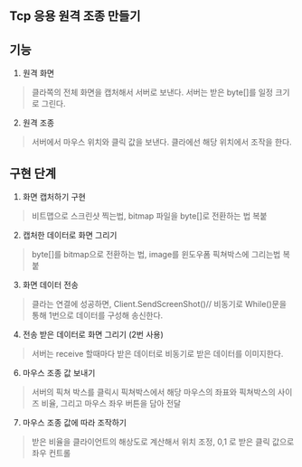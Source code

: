 ## Tcp 응용 원격 조종 만들기

기능
-
1. 원격 화면
>클라쪽의 전체 화면을 캡처해서 서버로 보낸다.
>서버는 받은 byte[]를 일정 크기로 그린다.

2. 원격 조종
>서버에서 마우스 위치와 클릭 값을 보낸다.
>클라에선 해당 위치에서 조작을 한다.

구현 단계
-
1. 화면 캡처하기 구현
>  비트맵으로 스크린샷 찍는법, bitmap 파일을 byte[]로 전환하는 법 복붙
2. 캡처한 데이터로 화면 그리기
>  byte[]를 bitmap으로 전환하는 법, image를 윈도우폼 픽쳐박스에 그리는법 복붙
3. 화면 데이터 전송
> 클라는 연결에 성공하면, Client.SendScreenShot()// 비동기로 While()문을 통해 1번으로 데이터를 구성해 송신한다.
4. 전송 받은 데이터로 화면 그리기 (2번 사용)
> 서버는 receive 할때마다 받은 데이터로 비동기로 받은 데이터를 이미지한다. 
6. 마우스 조종 값 보내기
> 서버의 픽쳐 박스를 클릭시 픽쳐박스에서 해당 마우스의 좌표와 픽쳐박스의 사이즈 비율, 그리고 마우스 좌우 버튼을 담아 전달
7. 마우스 조종 값에 따라 조작하기
> 받은 비율을 클라이언트의 해상도로 계산해서 위치 조정, 0,1 로 받은 클릭 값으로 좌우 컨트롤

